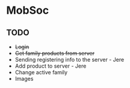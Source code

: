 # MobSoc

## TODO
* ~~Login~~
* ~~Get family products from server~~
* Sending registering info to the server - Jere
* Add product to server - Jere
* Change active family
* Images